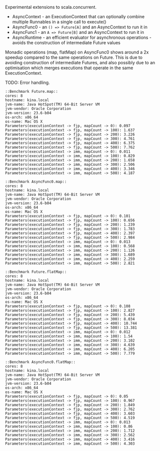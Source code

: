 Experimental extensions to scala.concurrent.

* AsyncContext - an ExecutionContext that can optionally combine multiple Runnables in a single call to execute()
* AsyncFunc0 - an `() => Future[A]` and an AsyncContext to run it in
* AsyncFunc1 - an `A => Future[B]` and an AsyncContext to run it in
* AsyncRuntime - an efficient evaluator for asynchronous operations - avoids the construction of intermediate Future values

Monadic operations (map, flatMap) on AsyncFunc0 shows around a 2x speedup compared to the same operations on Future. This is due to avoiding construction of intermediate Futures, and also possibly due to an optimisation which merges executions that operate in the same ExecutionContext.

TODO: Error handling.

    ::Benchmark Future.map::
    cores: 8
    hostname: kina.local
    jvm-name: Java HotSpot(TM) 64-Bit Server VM
    jvm-vendor: Oracle Corporation
    jvm-version: 23.6-b04
    os-arch: x86_64
    os-name: Mac OS X
    Parameters(executionContext -> fjp, mapCount -> 0): 0.097
    Parameters(executionContext -> fjp, mapCount -> 100): 1.637
    Parameters(executionContext -> fjp, mapCount -> 200): 3.226
    Parameters(executionContext -> fjp, mapCount -> 300): 4.761
    Parameters(executionContext -> fjp, mapCount -> 400): 6.375
    Parameters(executionContext -> fjp, mapCount -> 500): 7.762
    Parameters(executionContext -> imm, mapCount -> 0): 0.011
    Parameters(executionContext -> imm, mapCount -> 100): 0.829
    Parameters(executionContext -> imm, mapCount -> 200): 1.658
    Parameters(executionContext -> imm, mapCount -> 300): 2.506
    Parameters(executionContext -> imm, mapCount -> 400): 3.346
    Parameters(executionContext -> imm, mapCount -> 500): 4.187
    
    ::Benchmark AsyncFunc0.map::
    cores: 8
    hostname: kina.local
    jvm-name: Java HotSpot(TM) 64-Bit Server VM
    jvm-vendor: Oracle Corporation
    jvm-version: 23.6-b04
    os-arch: x86_64
    os-name: Mac OS X
    Parameters(executionContext -> fjp, mapCount -> 0): 0.101
    Parameters(executionContext -> fjp, mapCount -> 100): 0.656
    Parameters(executionContext -> fjp, mapCount -> 200): 1.239
    Parameters(executionContext -> fjp, mapCount -> 300): 1.783
    Parameters(executionContext -> fjp, mapCount -> 400): 2.397
    Parameters(executionContext -> fjp, mapCount -> 500): 2.984
    Parameters(executionContext -> imm, mapCount -> 0): 0.013
    Parameters(executionContext -> imm, mapCount -> 100): 0.568
    Parameters(executionContext -> imm, mapCount -> 200): 1.126
    Parameters(executionContext -> imm, mapCount -> 300): 1.689
    Parameters(executionContext -> imm, mapCount -> 400): 2.259
    Parameters(executionContext -> imm, mapCount -> 500): 2.821
    
    ::Benchmark Future.flatMap::
    cores: 8
    hostname: kina.local
    jvm-name: Java HotSpot(TM) 64-Bit Server VM
    jvm-vendor: Oracle Corporation
    jvm-version: 23.6-b04
    os-arch: x86_64
    os-name: Mac OS X
    Parameters(executionContext -> fjp, mapCount -> 0): 0.108
    Parameters(executionContext -> fjp, mapCount -> 100): 2.827
    Parameters(executionContext -> fjp, mapCount -> 200): 5.439
    Parameters(executionContext -> fjp, mapCount -> 300): 8.034
    Parameters(executionContext -> fjp, mapCount -> 400): 10.744
    Parameters(executionContext -> fjp, mapCount -> 500): 13.381
    Parameters(executionContext -> imm, mapCount -> 0): 0.012
    Parameters(executionContext -> imm, mapCount -> 100): 1.54
    Parameters(executionContext -> imm, mapCount -> 200): 3.102
    Parameters(executionContext -> imm, mapCount -> 300): 4.639
    Parameters(executionContext -> imm, mapCount -> 400): 6.205
    Parameters(executionContext -> imm, mapCount -> 500): 7.779
    
    ::Benchmark AsyncFunc0.flatMap::
    cores: 8
    hostname: kina.local
    jvm-name: Java HotSpot(TM) 64-Bit Server VM
    jvm-vendor: Oracle Corporation
    jvm-version: 23.6-b04
    os-arch: x86_64
    os-name: Mac OS X
    Parameters(executionContext -> fjp, mapCount -> 0): 0.05
    Parameters(executionContext -> fjp, mapCount -> 100): 0.967
    Parameters(executionContext -> fjp, mapCount -> 200): 1.849
    Parameters(executionContext -> fjp, mapCount -> 300): 2.762
    Parameters(executionContext -> fjp, mapCount -> 400): 3.603
    Parameters(executionContext -> fjp, mapCount -> 500): 4.519
    Parameters(executionContext -> imm, mapCount -> 0): 0.013
    Parameters(executionContext -> imm, mapCount -> 100): 0.86
    Parameters(executionContext -> imm, mapCount -> 200): 1.712
    Parameters(executionContext -> imm, mapCount -> 300): 2.562
    Parameters(executionContext -> imm, mapCount -> 400): 3.416
    Parameters(executionContext -> imm, mapCount -> 500): 4.303
